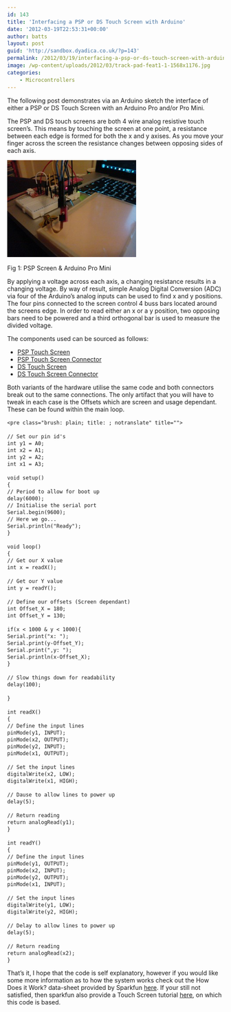```yaml
---
id: 143
title: 'Interfacing a PSP or DS Touch Screen with Arduino'
date: '2012-03-19T22:53:31+00:00'
author: batts
layout: post
guid: 'http://sandbox.dyadica.co.uk/?p=143'
permalink: /2012/03/19/interfacing-a-psp-or-ds-touch-screen-with-arduino/
image: /wp-content/uploads/2012/03/track-pad-feat1-1-1568x1176.jpg
categories:
    - Microcontrollers
---
```


The following post demonstrates via an Arduino sketch the interface of either a PSP or DS Touch Screen with an Arduino Pro and/or Pro Mini.

The PSP and DS touch screens are both 4 wire analog resistive touch screen’s. This means by touching the screen at one point, a resistance between each edge is formed for both the x and y axises. As you move your finger across the screen the resistance changes between opposing sides of each axis.

[![](/wp-content/uploads/2012/03/WP_000428-300x225.jpg "Arduino Pro Mini - PSP Touch Screen")](/wp-content/uploads/2012/03/WP_000428.jpg)

<span class="caption">Fig 1: PSP Screen &amp; Arduino Pro Mini</span>

By applying a voltage across each axis, a changing resistance results in a changing voltage. By way of result, simple Analog Digital Conversion (ADC) via four of the Arduino’s analog inputs can be used to find x and y positions. The four pins connected to the screen control 4 buss bars located around the screens edge. In order to read either an x or a y position, two opposing bars need to be powered and a third orthogonal bar is used to measure the divided voltage.

The components used can be sourced as follows:

- [PSP Touch Screen](http://www.skpang.co.uk/catalog/color-24bit-lcd-43-psp-touch-screen-p-667.html?zenid=cr4ghmgpesn9b9b6p2k5miofe2 "PSP Touch Screen - skpang.co.uk")
- [PSP Touch Screen Connector](http://www.skpang.co.uk/catalog/color-24bit-lcd-43-psp-touch-screen-connector-breakout-p-668.html "PSP Touch Screen Connector - skpang.co.uk")
- [DS Touch Screen](http://www.coolcomponents.co.uk/catalog/nintendo-touch-screen-p-657.html?osCsid=j90j5kqfegquksdbumahtmuqg5 "DS Touch Screen - coolcomponents.co.uk")
- [DS Touch Screen Connector](http://www.coolcomponents.co.uk/catalog/nintendo-touch-screen-connector-breakout-p-658.html?osCsid=j90j5kqfegquksdbumahtmuqg5 "DS Touch Screen Connector - coolcomponents.co.uk")

Both variants of the hardware utilise the same code and both connectors break out to the same connections. The only artifact that you will have to tweak in each case is the Offsets which are screen and usage dependant. These can be found within the main loop.

```
<pre class="brush: plain; title: ; notranslate" title="">

// Set our pin id's
int y1 = A0;
int x2 = A1;
int y2 = A2;
int x1 = A3;

void setup()
{
// Period to allow for boot up
delay(6000);
// Initialise the serial port
Serial.begin(9600);
// Here we go...
Serial.println("Ready");
}

void loop()
{
// Get our X value
int x = readX();

// Get our Y value
int y = readY();

// Define our offsets (Screen dependant)
int Offset_X = 180;
int Offset_Y = 130;

if(x < 1000 & y < 1000){
Serial.print("x: ");
Serial.print(y-Offset_Y);
Serial.print(",y: ");
Serial.println(x-Offset_X);
}

// Slow things down for readability
delay(100);

}

int readX()
{
// Define the input lines
pinMode(y1, INPUT);
pinMode(x2, OUTPUT);
pinMode(y2, INPUT);
pinMode(x1, OUTPUT);

// Set the input lines
digitalWrite(x2, LOW);
digitalWrite(x1, HIGH);

// Dause to allow lines to power up
delay(5);

// Return reading
return analogRead(y1);
}

int readY()
{
// Define the input lines
pinMode(y1, OUTPUT);
pinMode(x2, INPUT);
pinMode(y2, OUTPUT);
pinMode(x1, INPUT);

// Set the input lines
digitalWrite(y1, LOW);
digitalWrite(y2, HIGH);

// Delay to allow lines to power up
delay(5);

// Return reading
return analogRead(x2);
}

```

That’s it, I hope that the code is self explanatory, however if you would like some more information as to how the system works check out the How Does it Work? data-sheet provided by Sparkfun [here](http://www.sparkfun.com/datasheets/LCD/HOW%20DOES%20IT%20WORK.pdf "How Does it Work - Touch Screen - Sparkfun.com"). If your still not satisfied, then sparkfun also provide a Touch Screen tutorial [here](http://www.sparkfun.com/tutorials/139 "Touch Screen Tutorial - Sparkfun.com"), on which this code is based.